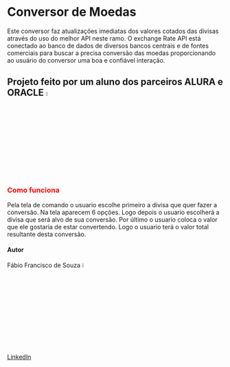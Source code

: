 # Conversor de Moedas
Este conversor faz atualizações imediatas dos valores cotados das divisas através do uso do melhor API neste ramo. O exchange Rate API está conectado ao banco de dados de diversos bancos centrais e de fontes comerciais para buscar a precisa conversão das moedas proporcionando ao usuário do conversor uma boa e confiável interação.
## Projeto feito por um aluno dos parceiros ALURA e ORACLE  <img src="https://github.com/user-attachments/assets/c7416dca-be6c-40b8-a1cf-5a42c31117ba" width="5%">
### <font color="red">Como funciona</font>
Pela tela de comando o usuario escolhe primeiro a divisa que quer fazer a conversão. Na tela aparecem 6 opções. Logo depois o usuario escolherá a divisa que será alvo de sua conversão. Por último o usuario coloca o valor que ele gostaria de estar convertendo. Logo o usuario terá o valor total resultante desta conversão.
#### Autor
Fábio Francisco de Souza   <img src="https://github.com/user-attachmentps/assets/e22452f3-b76a-45cf-a329-23edb6def634" width="5%">

[LinkedIn](www.linkedin.com/in/fabio-f-souza-dev)




